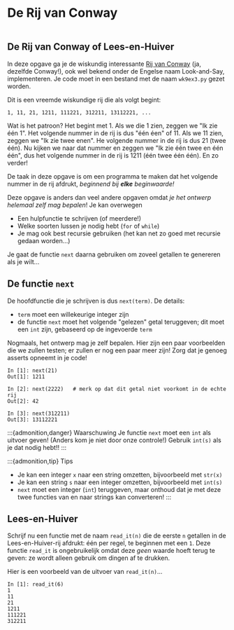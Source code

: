 # De Rij van Conway

```{include} ../class/problems/rij_van_conway.md
```

## De Rij van Conway of Lees-en-Huiver

In deze opgave ga je de wiskundig interessante [Rij van Conway](https://nl.wikipedia.org/wiki/Rij_van_Conway) (ja, dezelfde Conway!), ook wel bekend onder de Engelse naam Look-and-Say, implementeren. Je code moet in een bestand met de naam `wk9ex3.py` gezet worden.

Dit is een vreemde wiskundige rij die als volgt begint:

```
1, 11, 21, 1211, 111221, 312211, 13112221, ...
```

Wat is het patroon? Het begint met 1. Als we die 1 zien, zeggen we "Ik zie één 1". Het volgende nummer in de rij is dus "één éen" of 11. Als we 11 zien, zeggen we "Ik zie twee enen". He volgende nummer in de rij is dus 21 (twee één). Nu kijken we naar dat nummer en zeggen we "Ik zie één twee en één één", dus het volgende nummer in de rij is 1211 (één twee één één). En zo verder!

De taak in deze opgave is om een programma te maken dat het volgende nummer in de rij afdrukt, *beginnend bij **elke** beginwaarde!*

Deze opgave is anders dan veel andere opgaven omdat *je het ontwerp helemaal zelf mag bepalen*! Je kan overwegen

* Een hulpfunctie te schrijven (of meerdere!)
* Welke soorten lussen je nodig hebt (`for` of `while`)
* Je mag ook best recursie gebruiken (het kan net zo goed met recursie gedaan worden...)

Je gaat de functie `next` daarna gebruiken om zoveel getallen te genereren als je wilt...

## De functie `next`

De hoofdfunctie die je schrijven is dus `next(term)`. De details:

* `term` moet een willekeurige integer zijn
* de functie `next` moet het volgende "gelezen" getal teruggeven; dit moet een `int` zijn, gebaseerd op de ingevoerde `term`

Nogmaals, het ontwerp mag je zelf bepalen. Hier zijn een paar voorbeelden die we zullen testen; er zullen er nog een paar meer zijn! Zorg dat je genoeg asserts opneemt in je code!

```ipython
In [1]: next(21)
Out[1]: 1211

In [2]: next(2222)   # merk op dat dit getal niet voorkomt in de echte rij
Out[2]: 42

In [3]: next(312211)
Out[3]: 13112221
```

:::{admonition,danger} Waarschuwing
Je functie `next` moet een `int` als uitvoer geven! (Anders kom je niet door onze controle!) Gebruik `int(s)` als je dat nodig hebt!!
:::

:::{admonition,tip} Tips
* Je kan een integer `x` naar een string omzetten, bijvoorbeeld met `str(x)`
* Je kan een string `s` naar een integer omzetten, bijvoorbeeld met `int(s)`
* `next` moet een integer (`int`) teruggeven, maar onthoud dat je met deze twee functies van en naar strings kan converteren!
:::

## Lees-en-Huiver

Schrijf nu een functie met de naam `read_it(n)` die de eerste `n` getallen in de Lees-en-Huiver-rij afdrukt: één per regel, te beginnen met een `1`. Deze functie `read_it` is ongebruikelijk omdat deze *geen* waarde hoeft terug te geven: ze wordt alleen gebruik om dingen af te drukken.

Hier is een voorbeeld van de uitvoer van `read_it(n)`...

```ipython
In [1]: read_it(6)
1
11
21
1211
111221
312211
```
